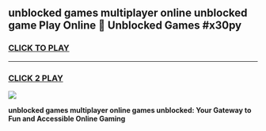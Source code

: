 
## unblocked games multiplayer online unblocked game Play Online 👋 Unblocked Games #x30py
<h3>
<a href="https://premium.freeplayer.one?title=unblocked_games_multiplayer_online&ref=21F">CLICK TO PLAY</a></h3>
<hr>

<h3>
<a href="https://premium.freeplayer.one?title=unblocked_games_multiplayer_online&ref=21F">CLICK 2 PLAY</a>
  
</h3>

<a href="https://premium.freeplayer.one?title=unblocked_games_multiplayer_online&ref=21F/"><img src="https://clearcache.store/games.png"></a>


**unblocked games multiplayer online games unblocked: Your Gateway to Fun and Accessible Online Gaming**
